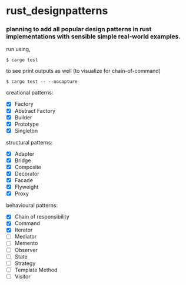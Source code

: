 # rust_designpatterns

### planning to add all popular design patterns in rust implementations with sensible simple real-world examples.

run using,

`$ cargo test`

to see print outputs as well (to visualize for chain-of-command)

`$ cargo test -- --nocapture`

creational patterns:

- [X] Factory
- [X] Abstract Factory
- [X] Builder
- [X] Prototype
- [X] Singleton

structural patterns:

- [X] Adapter
- [X] Bridge
- [X] Composite
- [X] Decorator
- [X] Facade
- [X] Flyweight
- [X] Proxy

behavioural patterns:

- [X] Chain of responsibility
- [X] Command
- [X] Iterator
- [ ] Mediator
- [ ] Memento
- [ ] Observer
- [ ] State
- [ ] Strategy
- [ ] Template Method
- [ ] Visitor
